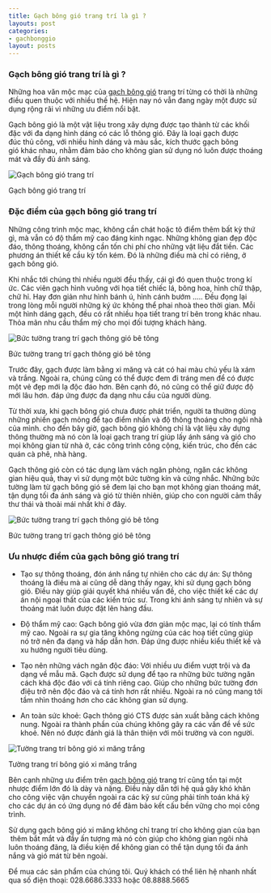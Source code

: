 ```yaml
---
title: Gạch bông gió trang trí là gì ?
layouts: post
categories:
- gachbonggio
layout: posts
---
```


### Gạch bông gió trang trí là gì ?

Những hoa văn mộc mạc của [gạch bông gió](https://cementtile.vn/vi/gach-bong-gio-trang-tri/) trang trí từng có thời là những điều quen thuộc với nhiều thế hệ. Hiện nay nó vẫn đang ngày một được sử dụng rộng rãi vì những ưu điểm nổi bật.

Gạch bông gió là một vật liệu trong xây dựng được tạo thành từ các khối đặc với đa dạng hình dáng có các lỗ thông gió. Đây là loại gạch được đúc thủ công, với nhiều hình dáng và màu sắc, kích thước gạch bông gió khác nhau, nhằm đảm bảo cho không gian sử dụng nó luôn được thoáng mát và đầy đủ ánh sáng.

![Gạch bông gió trang trí](http://cementtile.vn/wp-content/uploads/2019/08/bong-giobg-t107.jpg "Gạch bông gió trang trí")

Gạch bông gió trang trí

### Đặc điểm của gạch bông gió trang trí

Những công trình mộc mạc, không cần chát hoặc tô điểm thêm bất kỳ thứ gì, mà vẫn có độ thẩm mỹ cao đáng kinh ngạc. Những không gian đẹp độc đáo, thông thoáng, không cần tốn chi phí cho những vật liệu đắt tiền. Các phương án thiết kế cầu kỳ tốn kém. Đó là những điều mà chỉ có riêng, ở gạch bông gió.

Khi nhắc tới chúng thì nhiều người đều thấy, cái gì đó quen thuộc trong kí ức. Các viên gạch hình vuông với họa tiết chiếc lá, bông hoa, hình chữ thập, chữ hỉ. Hay đơn giản như hình bánh ú, hình cánh bướm ..... Đều đọng lại trong lòng mỗi người những ký ức không thể phai nhoà theo thời gian. Mỗi một hình dáng gạch, đều có rất nhiều họa tiết trang trí bên trong khác nhau. Thỏa mãn nhu cầu thẩm mỹ cho mọi đối tượng khách hàng.

![Bức tường trang trí gạch thông gió bê tông](http://cementtile.vn/wp-content/uploads/2019/08/bong-gio-t107.jpg "Bức tường trang trí gạch thông gió bê tông")

Bức tường trang trí gạch thông gió bê tông

Trước đây, gạch được làm bằng xi măng và cát có hai màu chủ yếu là xám và trắng. Ngoài ra, chúng cũng có thể được đem đi tráng men để có được một vẻ đẹp mới lạ độc đáo hơn. Bên cạnh đó, nó cũng có thể giữ được độ mới lâu hơn. đáp ứng được đa dạng nhu cầu của người dùng.

Từ thời xưa, khi gạch bông gió chưa được phát triển, người ta thường dùng những phiến gạch mỏng để tạo điểm nhấn và độ thông thoáng cho ngôi nhà của mình. cho đến bây giờ, gạch bông gió không chỉ là vật liệu xây dựng thông thường mà nó còn là loại gạch trang trí giúp lấy ánh sáng và gió cho mọi không gian từ nhà ở, các công trình công cộng, kiến trúc, cho đến các quán cà phê, nhà hàng.

Gạch thông gió còn có tác dụng làm vách ngăn phòng, ngăn các không gian hiệu quả, thay vì sử dụng một bức tường kín và cứng nhắc. Những bức tường làm từ gạch bông gió sẽ đem lại cho bạn mọt không gian thoáng mát, tận dụng tối đa ánh sáng và gió từ thiên nhiên, giúp cho con người cảm thấy thư thái và thoải mái nhất khi ở đây.

![Bức tường trang trí gạch thông gió bê tông](http://cementtile.vn/wp-content/uploads/2019/08/beautiful-breeze-blocks-wall-ideas.jpg "Bức tường trang trí gạch thông gió bê tông")

Bức tường trang trí gạch thông gió bê tông

### Ưu nhược điểm của gạch bông gió trang trí

+ Tạo sự thông thoáng, đón ánh nắng tự nhiên cho các dự án: Sự thông thoáng là điều mà ai cũng dễ dàng thấy ngay, khi sử dụng gạch bông gió. Điều này giúp giải quyết khá nhiều vấn đề, cho việc thiết kế các dự án nội ngoại thất của các kiến trúc sư. Trong khi ánh sáng tự nhiên và sự thoáng mát luôn được đặt lên hàng đầu.

+ Độ thẩm mỹ cao: Gạch bông gió vừa đơn giản mộc mạc, lại có tính thẩm mỹ cao. Ngoài ra sự gia tăng không ngừng của các hoạ tiết cũng giúp nó trở nên đa dạng và hấp dẫn hơn. Đáp ứng được nhiều kiểu thiết kế và xu hướng người tiêu dùng.

+ Tạo nên những vách ngăn độc đáo: Với nhiều ưu điểm vượt trội và đa dạng về mẫu mã. Gạch được sử dụng để tạo ra những bức tường ngăn cách khá độc đáo với cá tính riêng cao. Giúp cho những bức tường đơn điệu trở nên độc đáo và cá tính hơn rất nhiều. Ngoài ra nó cũng mang tới tầm nhìn thoáng hơn cho các không gian sử dụng.

+ An toàn sức khoẻ: Gạch thông gió CTS được sản xuất bằng cách không nung. Ngoài ra thành phần của chúng không gây ra các vấn đề về sức khoẻ. Nên nó được đánh giá là thân thiện với môi trường và con người.

![Tường trang trí bông gió xi măng trắng](http://cementtile.vn/wp-content/uploads/2019/08/xbong-mai.jpg.pagespeed.ic.mWU6e43sDC.webp "Tường trang trí bông gió xi măng trắng")

Tường trang trí bông gió xi măng trắng

Bên cạnh những ưu điểm trên [gạch bông gió](https://bonggio.com/) trang trí cũng tồn tại một nhược điểm lớn đó là dày và nặng. Điều này dẫn tới hệ quả gây khó khăn cho công việc vận chuyển ngoài ra các kỹ sư cũng phải tính toán khá kỹ cho các dự án có ứng dụng nó để đảm bảo kết cấu bền vững cho mọi công trình.

Sử dụng gạch bông gió xi măng không chỉ trang trí cho không gian của bạn  thêm bắt mắt và đầy ấn tượng mà nó còn giúp cho không gian ngôi nhà luôn thoáng đãng, là điều kiện để không gian có thể tận dụng tối đa ánh nắng và gió mát từ bên ngoài.

Để mua các sản phẩm của chúng tôi. Quý khách có thể liên hệ nhanh nhất qua số điện thoại: 028.6686.3333 hoặc 08.8888.5665

